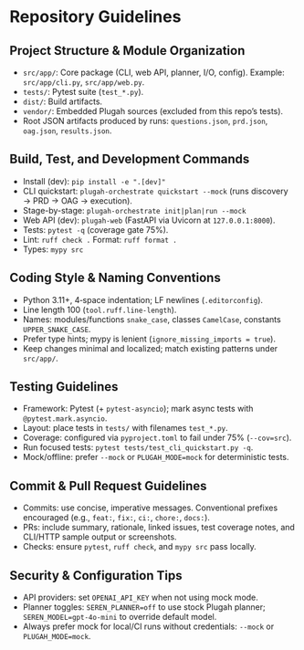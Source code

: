 # Repository Guidelines

## Project Structure & Module Organization
- `src/app/`: Core package (CLI, web API, planner, I/O, config). Example: `src/app/cli.py`, `src/app/web.py`.
- `tests/`: Pytest suite (`test_*.py`).
- `dist/`: Build artifacts.
- `vendor/`: Embedded Plugah sources (excluded from this repo’s tests).
- Root JSON artifacts produced by runs: `questions.json`, `prd.json`, `oag.json`, `results.json`.

## Build, Test, and Development Commands
- Install (dev): `pip install -e ".[dev]"`
- CLI quickstart: `plugah-orchestrate quickstart --mock` (runs discovery → PRD → OAG → execution).
- Stage-by-stage: `plugah-orchestrate init|plan|run --mock`
- Web API (dev): `plugah-web` (FastAPI via Uvicorn at `127.0.0.1:8000`).
- Tests: `pytest -q` (coverage gate 75%).
- Lint: `ruff check .`  Format: `ruff format .`
- Types: `mypy src`

## Coding Style & Naming Conventions
- Python 3.11+, 4‑space indentation; LF newlines (`.editorconfig`).
- Line length 100 (`tool.ruff.line-length`).
- Names: modules/functions `snake_case`, classes `CamelCase`, constants `UPPER_SNAKE_CASE`.
- Prefer type hints; mypy is lenient (`ignore_missing_imports = true`).
- Keep changes minimal and localized; match existing patterns under `src/app/`.

## Testing Guidelines
- Framework: Pytest (+ `pytest-asyncio`); mark async tests with `@pytest.mark.asyncio`.
- Layout: place tests in `tests/` with filenames `test_*.py`.
- Coverage: configured via `pyproject.toml` to fail under 75% (`--cov=src`).
- Run focused tests: `pytest tests/test_cli_quickstart.py -q`.
- Mock/offline: prefer `--mock` or `PLUGAH_MODE=mock` for deterministic tests.

## Commit & Pull Request Guidelines
- Commits: use concise, imperative messages. Conventional prefixes encouraged (e.g., `feat:`, `fix:`, `ci:`, `chore:`, `docs:`).
- PRs: include summary, rationale, linked issues, test coverage notes, and CLI/HTTP sample output or screenshots.
- Checks: ensure `pytest`, `ruff check`, and `mypy src` pass locally.

## Security & Configuration Tips
- API providers: set `OPENAI_API_KEY` when not using mock mode.
- Planner toggles: `SEREN_PLANNER=off` to use stock Plugah planner; `SEREN_MODEL=gpt-4o-mini` to override default model.
- Always prefer mock for local/CI runs without credentials: `--mock` or `PLUGAH_MODE=mock`.
